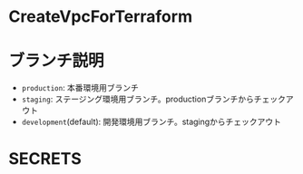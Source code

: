 # CreateVpcForTerraform


# ブランチ説明
- `production`: 本番環境用ブランチ
- `staging`: ステージング環境用ブランチ。productionブランチからチェックアウト
- `development`(default): 開発環境用ブランチ。stagingからチェックアウト

# SECRETS